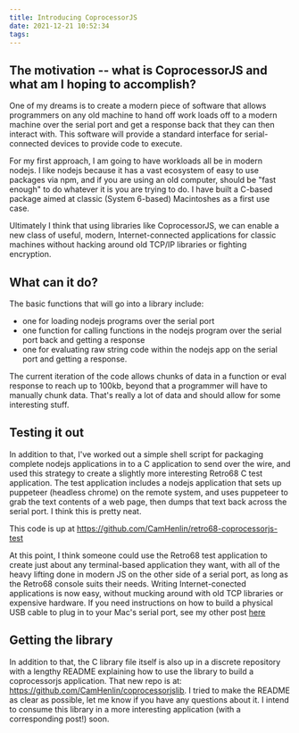```yaml
---
title: Introducing CoprocessorJS
date: 2021-12-21 10:52:34
tags:
---
```


## The motivation -- what is CoprocessorJS and what am I hoping to accomplish?
One of my dreams is to create a modern piece of software that allows programmers on any old machine to hand off work loads off to a modern machine over the serial port and get a response back that they can then interact with. This software will provide a standard interface for serial-connected devices to provide code to execute.
 
For my first approach, I am going to have workloads all be in modern nodejs. I like nodejs because it has a vast ecosystem of easy to use packages via npm, and if you are using an old computer, should be "fast enough" to do whatever it is you are trying to do. I have built a C-based package aimed at classic (System 6-based) Macintoshes as a first use case.
 
Ultimately I think that using libraries like CoprocessorJS, we can enable a new class of useful, modern, Internet-connected applications for classic machines without hacking around old TCP/IP libraries or fighting encryption.

## What can it do?
The basic functions that will go into a library include: 
- one for loading nodejs programs over the serial port
- one function for calling functions in the nodejs program over the serial port back and getting a response
- one for evaluating raw string code within the nodejs app on the serial port and getting a response.

The current iteration of the code allows chunks of data in a function or eval response to reach up to 100kb, beyond that a programmer will have to manually chunk data. That's really a lot of data and should allow for some interesting stuff.

## Testing it out
In addition to that, I've worked out a simple shell script for packaging complete nodejs applications in to a C application to send over the wire, and used this strategy to create a slightly more interesting Retro68 C test application. The test application includes a nodejs application that sets up puppeteer (headless chrome) on the remote system, and uses puppeteer to grab the text contents of a web page, then dumps that text back across the serial port. I think this is pretty neat. 

This code is up at https://github.com/CamHenlin/retro68-coprocessorjs-test

At this point, I think someone could use the Retro68 test application to create just about any terminal-based application they want, with all of the heavy lifting done in modern JS on the other side of a serial port, as long as the Retro68 console suits their needs. Writing Internet-conected applications is now easy, without mucking around with old TCP libraries or expensive hardware. If you need instructions on how to build a physical USB cable to plug in to your Mac's serial port, see my other post [here]()
 
## Getting the library
In addition to that, the C library file itself is also up in a discrete repository with a lengthy README explaining how to use the library to build a coprocessorjs application. That new repo is at: https://github.com/CamHenlin/coprocessorjslib. I tried to make the README as clear as possible, let me know if you have any questions about it. I intend to consume this library in a more interesting application (with a corresponding post!) soon.
